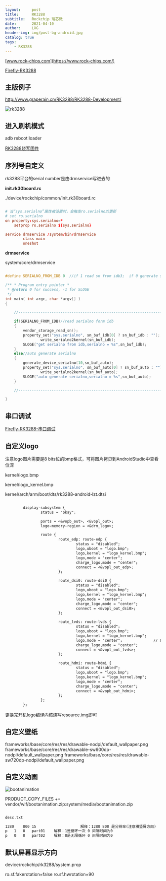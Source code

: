 ```yaml
---
layout:     post
title:      RK3288
subtitle:   Rockchip 瑞芯微
date:       2021-04-10
author:     LXG
header-img: img/post-bg-android.jpg
catalog: true
tags:
    - RK3288
---
```


[www.rock-chips.com](https://www.rock-chips.com/)

[Firefly-RK3288](https://wiki.t-firefly.com/zh_CN/Firefly-RK3288/started.html)

## 主版例子

http://www.graperain.cn/RK3288/RK3288-Development/

![rk3288](/images/rockchip/rk3288/rk3288.jpg)

## 进入刷机模式

adb reboot loader

[RK3288烧写固件](https://www.jianshu.com/p/de340a1a1374)

## 序列号自定义

rk3288平台的serial number是由drmservice写进去的

**init.rk30board.rc**

./device/rockchip/common/init.rk30board.rc

```rc

# 当“sys.serialno”属性被设置时，会触发ro.serialno的更新
# set ro.serialno
on property:sys.serialno=*
    setprop ro.serialno ${sys.serialno}

service drmservice /system/bin/drmservice
        class main
        oneshot

```

**drmservice**

system/core/drmservice

```c

#define SERIALNO_FROM_IDB 0  //if 1 read sn from idb3;  if 0 generate sn auto

/** * Program entry pointer *
 * @return 0 for success, -1 for SLOGE
 */
int main( int argc, char *argv[] )
{

    //------------------------------------------------------------------------------

	if(SERIALNO_FROM_IDB)//read serialno form idb
	{
		vendor_storage_read_sn();
		property_set("sys.serialno", sn_buf_idb[0] ? sn_buf_idb : "");
                write_serialno2kernel(sn_buf_idb);
		SLOGE("get serialno from idb,serialno = %s",sn_buf_idb);
	}
	else//auto generate serialno
	{
		generate_device_serialno(10,sn_buf_auto);
		property_set("sys.serialno", sn_buf_auto[0] ? sn_buf_auto : "");
                write_serialno2kernel(sn_buf_auto);
		SLOGE("auto generate serialno,serialno = %s",sn_buf_auto);
	}

    //-----------------------------------------------------------------------------

}

```

## 串口调试

[Firefly-RK3288-串口调试](https://wiki.t-firefly.com/zh_CN/Firefly-RK3288/debug.html)

## 自定义logo

注意logo图片需要是8 bits位的bmp格式，可将图片拷贝到AndroidStudio中查看位深

kernel/logo.bmp

kernel/logo_kernel.bmp

kernel/arch/arm/boot/dts/rk3288-android-lzt.dtsi

```txt

        display-subsystem {
                status = "okay";

                ports = <&vopb_out>, <&vopl_out>;
                logo-memory-region = <&drm_logo>;

                route {
                        route_edp: route-edp {
                                status = "disabled";
                                logo,uboot = "logo.bmp";
                                logo,kernel = "logo_kernel.bmp";
                                logo,mode = "center";
                                charge_logo,mode = "center";
                                connect = <&vopl_out_edp>;
                        };

                        route_dsi0: route-dsi0 {
                                status = "disabled";
                                logo,uboot = "logo.bmp";
                                logo,kernel = "logo_kernel.bmp";
                                logo,mode = "center";
                                charge_logo,mode = "center";
                                connect = <&vopl_out_dsi0>;
                        };

                        route_lvds: route-lvds {
                                status = "disabled";
                                logo,uboot = "logo.bmp";
                                logo,kernel = "logo_kernel.bmp";
                                logo,mode = "center";              // 居中模式不会缩放logo图片，如果logo尺寸小于屏幕尺寸则填充黑色背景
                                charge_logo,mode = "center";
                                connect = <&vopl_out_lvds>;
                        };

                        route_hdmi: route-hdmi {
                                status = "disabled";
                                logo,uboot = "logo.bmp";
                                logo,kernel = "logo_kernel.bmp";
                                logo,mode = "center";
                                charge_logo,mode = "center";
                                connect = <&vopb_out_hdmi>;
                        };
                };
        };

```

更换完开机logo编译内核烧写resource.img即可

## 自定义壁纸

frameworks/base/core/res/res/drawable-nodpi/default_wallpaper.png
frameworks/base/core/res/res/drawable-sw600dp-nodpi/default_wallpaper.png
frameworks/base/core/res/res/drawable-sw720dp-nodpi/default_wallpaper.png

## 自定义动画

![bootanimation](/images/rockchip/rk3288/bootanimation.jpg)

PRODUCT_COPY_FILES += vendor/wif/bootanimation.zip:system/media/bootanimation.zip

```txt

desc.txt

1280	800 15                    解释：1280 800 是分辨率(注意横竖屏方向)  15是每秒播放帧数
p	1	0	part01    解释：1是循环一次 0 间隔时间为0
p	0	0	part02    解释：0是无限循环 0 间隔时间为0


```

## 默认屏幕显示方向

device/rockchip/rk3288/system.prop

ro.sf.fakerotation=false
ro.sf.hwrotation=90














